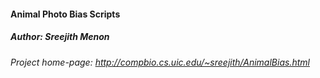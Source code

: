 #### Animal Photo Bias Scripts
##### Author: Sreejith Menon

###### Project home-page: http://compbio.cs.uic.edu/~sreejith/AnimalBias.html




